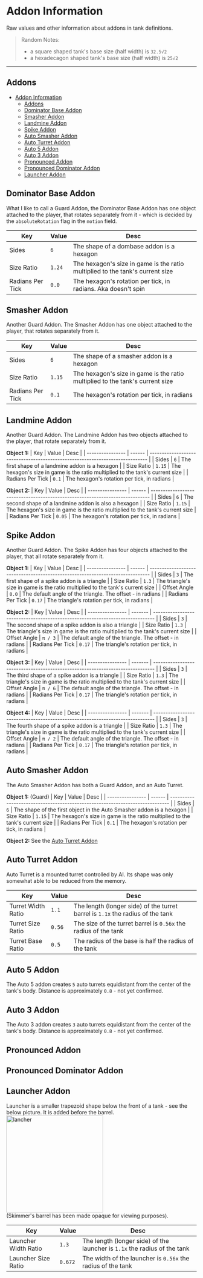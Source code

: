# Addon Information

Raw values and other information about addons in tank definitions.

> Random Notes:
> - a square shaped tank's base size (half width) is `32.5√2`  
> - a hexadecagon shaped tank's base size (half width) is `25√2`  

--- 

## Addons

- [Addon Information](#addon-information)
  - [Addons](#addons)
  - [Dominator Base Addon](#dominator-base-addon)
  - [Smasher Addon](#smasher-addon)
  - [Landmine Addon](#landmine-addon)
  - [Spike Addon](#spike-addon)
  - [Auto Smasher Addon](#auto-smasher-addon)
  - [Auto Turret Addon](#auto-turret-addon)
  - [Auto 5 Addon](#auto-5-addon)
  - [Auto 3 Addon](#auto-3-addon)
  - [Pronounced Addon](#pronounced-addon)
  - [Pronounced Dominator Addon](#pronounced-dominator-addon)
  - [Launcher Addon](#launcher-addon)

## Dominator Base Addon

What I like to call a Guard Addon, the Dominator Base Addon has one object attached to the player, that rotates separately from it - which is decided by the `absoluteRotation` flag in the `motion` field.

| Key              | Value  | Desc                                                                          |
| ---------------- | ------ | ----------------------------------------------------------------------------- |
| Sides            | `6`    | The shape of a dombase addon is a hexagon                                     |
| Size Ratio       | `1.24` | The hexagon's size in game is the ratio multiplied to the tank's current size |
| Radians Per Tick | `0.0`  | The hexagon's rotation per tick, in radians. Aka doesn't spin                 |

## Smasher Addon

Another Guard Addon. The Smasher Addon has one object attached to the player, that rotates separately from it.

| Key              | Value  | Desc                                                                          |
| ---------------- | ------ | ----------------------------------------------------------------------------- |
| Sides            | `6`    | The shape of a smasher addon is a hexagon                                     |
| Size Ratio       | `1.15` | The hexagon's size in game is the ratio multiplied to the tank's current size |
| Radians Per Tick | `0.1`  | The hexagon's rotation per tick, in radians                                   |

## Landmine Addon

Another Guard Addon. The Landmine Addon has two objects attached to the player, that rotate separately from it.

**Object 1:**
| Key              | Value  | Desc                                                                          |
| ---------------- | ------ | ----------------------------------------------------------------------------- |
| Sides            | `6`    | The first shape of a landmine addon is a hexagon                              |
| Size Ratio       | `1.15` | The hexagon's size in game is the ratio multiplied to the tank's current size |
| Radians Per Tick | `0.1`  | The hexagon's rotation per tick, in radians                                   |

**Object 2:**
| Key              | Value  | Desc                                                                          |
| ---------------- | ------ | ----------------------------------------------------------------------------- |
| Sides            | `6`    | The second shape of a landmine addon is also a hexagon                        |
| Size Ratio       | `1.15` | The hexagon's size in game is the ratio multiplied to the tank's current size |
| Radians Per Tick | `0.05` | The hexagon's rotation per tick, in radians                                   |

## Spike Addon

Another Guard Addon. The Spike Addon has four objects attached to the player, that all rotate separately from it.

**Object 1:**
| Key              | Value  | Desc                                                                           |
| ---------------- | ------ | ------------------------------------------------------------------------------ |
| Sides            | `3`    | The first shape of a spike addon is a triangle                                 |
| Size Ratio       | `1.3`  | The triangle's size in game is the ratio multiplied to the tank's current size |
| Offset Angle     | `0.0`  | The default angle of the triangle. The offset - in radians                     |
| Radians Per Tick | `0.17` | The triangle's rotation per tick, in radians                                   |

**Object 2:**
| Key              | Value   | Desc                                                                           |
| ---------------- | ------- | ------------------------------------------------------------------------------ |
| Sides            | `3`     | The second shape of a spike addon is also a triangle                           |
| Size Ratio       | `1.3`   | The triangle's size in game is the ratio multiplied to the tank's current size |
| Offset Angle     | `π / 3` | The default angle of the triangle. The offset - in radians                     |
| Radians Per Tick | `0.17`  | The triangle's rotation per tick, in radians                                   |

**Object 3:**
| Key              | Value   | Desc                                                                           |
| ---------------- | ------- | ------------------------------------------------------------------------------ |
| Sides            | `3`     | The third shape of a spike addon is a triangle                                 |
| Size Ratio       | `1.3`   | The triangle's size in game is the ratio multiplied to the tank's current size |
| Offset Angle     | `π / 6` | The default angle of the triangle. The offset - in radians                     |
| Radians Per Tick | `0.17`  | The triangle's rotation per tick, in radians                                   |

**Object 4:**
| Key              | Value   | Desc                                                                           |
| ---------------- | ------- | ------------------------------------------------------------------------------ |
| Sides            | `3`     | The fourth shape of a spike addon is a triangle                                |
| Size Ratio       | `1.3`   | The triangle's size in game is the ratio multiplied to the tank's current size |
| Offset Angle     | `π / 2` | The default angle of the triangle. The offset - in radians                     |
| Radians Per Tick | `0.17`  | The triangle's rotation per tick, in radians                                   |

## Auto Smasher Addon

The Auto Smasher Addon has both a Guard Addon, and an Auto Turret.

**Object 1:** (Guard)
| Key              | Value  | Desc                                                                          |
| ---------------- | ------ | ----------------------------------------------------------------------------- |
| Sides            | `6`    | The shape of the first object in the Auto Smasher addon is a hexagon          |
| Size Ratio       | `1.15` | The hexagon's size in game is the ratio multiplied to the tank's current size |
| Radians Per Tick | `0.1`  | The hexagon's rotation per tick, in radians                                   |

**Object 2:** See the [Auto Turret Addon](#auto-turret-addon)

## Auto Turret Addon

Auto Turret is a mounted turret controlled by AI. Its shape was only somewhat able to be reduced from the memory.

| Key                | Value  | Desc                                                                           |
| ------------------ | ------ | ------------------------------------------------------------------------------ |
| Turret Width Ratio | `1.1`  | The length (longer side) of the turret barrel is `1.1x` the radius of the tank |
| Turret Size Ratio  | `0.56` | The size of the turret barrel is `0.56x` the radius of the tank                |
| Turret Base Ratio  | `0.5`  | The radius of the base is half the radius of the tank                          |

## Auto 5 Addon

The Auto 5 addon creates `5` auto turrets equidistant from the center of the tank's body. Distance is approximately `0.8` - not yet confirmed.

## Auto 3 Addon

The Auto 3 addon creates `3` auto turrets equidistant from the center of the tank's body. Distance is approximately `0.8` - not yet confirmed.

## Pronounced Addon

## Pronounced Dominator Addon

## Launcher Addon

Launcher is a smaller trapezoid shape below the front of a tank - see the below picture. It is added before the barrel. <br> <img width="256" alt="lancher" src="https://user-images.githubusercontent.com/79597906/134366650-58c537cc-816a-4e4b-bf9d-0c97310b0a16.png"> <br> (Skimmer's barrel has been made opaque for viewing purposes).

| Key                  | Value   | Desc                                                                      |
| -------------------- | ------- | ------------------------------------------------------------------------- |
| Launcher Width Ratio | `1.3`   | The length (longer side) of the launcher is `1.1x` the radius of the tank |
| Launcher Size Ratio  | `0.672` | The width of the launcher is `0.56x` the radius of the tank               |
